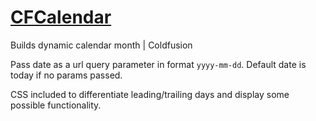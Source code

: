 # [CFCalendar](http://ollietinsley.com/coldfusion/calendar-git.cfm)
Builds dynamic calendar month | Coldfusion

Pass date as a url query parameter in format `yyyy-mm-dd`. Default date is today if no params passed.

CSS included to differentiate leading/trailing days and display some possible functionality. 
